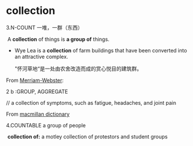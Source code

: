 # collection

3.N-COUNT 一堆，一群（东西）

​	A **collection** of things is **a group of** things.

- Wye Lea is a **collection** of farm buildings that have been converted into an attractive complex.

  "怀河草地“是一处由农舍改造而成的赏心悦目的建筑群。

From [Merriam-Webster](https://www.merriam-webster.com/dictionary/collection):

2 b  :GROUP, AGGREGATE

// a collection of symptoms, such as fatigue, headaches, and joint pain

From [macmillan dictionary](https://www.macmillandictionary.com/dictionary/british/collection)

4.COUNTABLE a group of people

​	**collection of:** a motley collection of protestors and student groups

